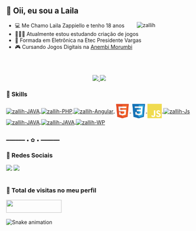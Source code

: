 ## 💜 Oii, eu sou a Laila

<div>
<img align="right" alt="zallih" width="150" src="https://github.com/zallih/Images/blob/main/zally.png?raw=true">
  
- 💻 Me Chamo Laila Zappiello e tenho 18 anos <br>
- 👩🏽‍💻 Atualmente estou estudando criação de jogos<br>
- 📖 Formada em Eletrônica na Etec Presidente Vargas   
- 🎮 Cursando Jogos Digitais na <a href= "https://portal.anhembi.br/">Anembi Morumbi</a>
</div>

<br><br>

<div>
  <a href ="https://github.com/zallih">
    <p align="center">
      <img height="150em" src="https://github-readme-stats.vercel.app/api/top-langs/?username=zallih&layout=compact&langs_count=7&theme=tokyonight"/>
      <img height="150em" src="https://github-readme-stats.vercel.app/api?username=zallih&show_icons=true&theme=tokyonight"/>
     </p>
  </a>
</div>

<div>
    
  <h3> 💜 Skills</h3>
  <a href="https://github.com/zallih">
  <img align="center" alt="zallih-JAVA" height="40" width="40" src="https://cdn.jsdelivr.net/gh/devicons/devicon/icons/java/java-original.svg">
  <img align="center" alt="zallih-PHP" height="40" width="40" src="https://www.pngkey.com/png/full/360-3603565_php-logo-png-logo-php.png">
    <img align="center" alt="zallih-Angular" height="40" width="40" src="https://angular.io/assets/images/logos/angularjs/AngularJS-Shield.svg">
  <img align="center" alt="zallih-HTML" height="40" width="40" src="https://raw.githubusercontent.com/devicons/devicon/master/icons/html5/html5-original.svg">
  <img align="center" alt="zalli-CSS" height="40" width="40" src="https://raw.githubusercontent.com/devicons/devicon/master/icons/css3/css3-original.svg">
  <img align="center" alt="zallih-Js" height="40" width="40" src="https://raw.githubusercontent.com/devicons/devicon/master/icons/javascript/javascript-plain.svg">
    <img align="center" alt="zallih-Js" height="40" width="40" src="https://w7.pngwing.com/pngs/915/519/png-transparent-typescript-hd-logo-thumbnail.png">
    <img align="center" alt="zallih-JAVA" height="40" width="40" src="https://coal.gamemaker.io/sites/5d75794b3c84c70006700381/theme/images/og/thumbnail_gm_logo.png?1677843242">
    <img align="center" alt="zallih-JAVA" height="40" width="40" src="https://companieslogo.com/img/orig/U-ea48bc1d.png?t=1634728034">
    <img align="center" alt="zallih-WP" height="40" width="40" src="https://upload.wikimedia.org/wikipedia/commons/9/93/Wordpress_Blue_logo.png">
    </a>
<br><br>
  
━━━━━━ • ✿ • ━━━━━━
<h3>💜 Redes Sociais</h3>
  <a href="https://www.instagram.com/zzappiello.o/" target="_blank"><img src="https://img.shields.io/badge/-Instagram-%23E4405F?style=for-the-badge&logo=instagram&logoColor=white" target="blank"></a>
  <a href="https://www.linkedin.com/in/laila-zappiello/" target="_blank"><img src="https://img.shields.io/badge/-LinkedIn-%230077B5?style=for-the-badge&logo=linkedin&logoColor=white" target="_blank"></a> 
<br><br>

   <h3>💜 Total de visitas no meu perfil </h3>
   <p align="left"> 
     <img alingn="left" width="150" height="35" src="https://profile-counter.glitch.me/zallih/count.svg" />
   </p>

  
  ![Snake animation](https://github.com/zallih/zallih/blob/output/github-contribution-grid-snake.svg)

</div>

